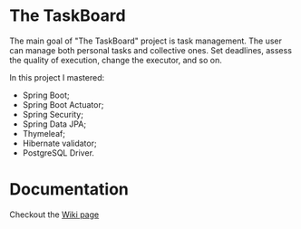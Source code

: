 # The TaskBoard 

The main goal of "The TaskBoard" project is task management.
The user can manage both personal tasks and collective ones. Set deadlines, assess the quality of execution, change the executor, and so on. 

In this project I mastered:
- Spring Boot;
- Spring Boot Actuator;
- Spring Security;
- Spring Data JPA;
- Thymeleaf;
- Hibernate validator;
- PostgreSQL Driver. 

# Documentation

Checkout the [Wiki page](/inie94/TaskBoard.wiki.git)
